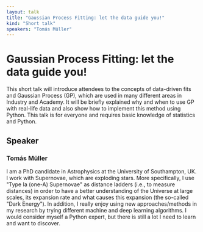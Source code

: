 ```yaml
---
layout: talk
title: "Gaussian Process Fitting: let the data guide you!"
kind: "Short talk"
speakers: "Tomás Müller"
---
```


# Gaussian Process Fitting: let the data guide you!

This short talk will introduce attendees to the concepts of data-driven fits and Gaussian Process (GP), which are used in many different areas in Industry and Academy. It will be briefly explained why and when to use GP with real-life data and also show how to implement this method using Python. This talk is for everyone and requires basic knowledge of statistics and Python.

## Speaker

### Tomás Müller

I am a PhD candidate in Astrophysics at the University of Southampton, UK. I work with Supernovae, which are exploding stars. More specifically, I use "Type Ia (one-A) Supernovae" as distance ladders (i.e., to measure distances) in order to have a better understanding of the Universe at large scales, its expansion rate and what causes this expansion (the so-called "Dark Energy"). In addition, I really enjoy using new approaches/methods in my research by trying different machine and deep learning algorithms. I would consider myself a Python expert, but there is still a lot I need to learn and want to discover.

